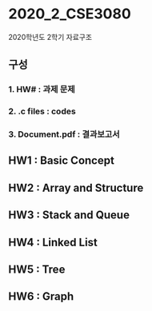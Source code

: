 # 2020_2_CSE3080
2020학년도 2학기 자료구조

## 구성
### 1. HW# : 과제 문제
### 2. .c files : codes
### 3. Document.pdf : 결과보고서

## HW1 : Basic Concept
## HW2 : Array and Structure
## HW3 : Stack and Queue
## HW4 : Linked List
## HW5 : Tree
## HW6 : Graph
